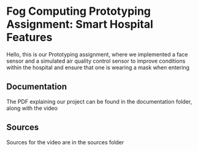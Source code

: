 # Fog Computing Prototyping Assignment: Smart Hospital Features
Hello, this is our Prototyping assignment, where we implemented a face sensor and a simulated air quality control sensor to improve conditions within the hospital and ensure that one is wearing a mask when entering
## Documentation
The PDF explaining our project can be found in the documentation folder, along with the video
## Sources 
Sources for the video are in the sources folder

